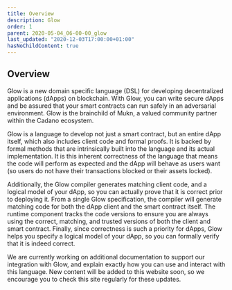 ```yaml
---
title: Overview
description: Glow
order: 1
parent: 2020-05-04_06-00-00_glow
last_updated: "2020-12-03T17:00:00+01:00"
hasNoChildContent: true
---
```

## Overview

Glow is a new domain specific language (DSL) for developing decentralized applications (dApps) on blockchain. With Glow, you can write secure dApps and be assured that your smart contracts can run safely in an adversarial environment. Glow is the brainchild of Mukn, a valued community partner within the Cadano ecosystem. 

Glow is a language to develop not just a smart contract, but an entire dApp itself, which also includes client code and formal proofs. It is backed by formal methods that are intrinsically built into the language and its actual implementation. It is this inherent correctness of the language that means the code will perform as expected and the dApp will behave as users want (so users do not have their transactions blocked or their assets locked). 

Additionally, the Glow compiler generates matching client code, and a logical model of your dApp, so you can actually prove that it is correct prior to deploying it. From a single Glow specification, the compiler will generate matching code for both the dApp client and the smart contract itself. The runtime component tracks the code versions to ensure you are always using the correct, matching, and trusted versions of both the client and smart contract. Finally, since correctness is such a priority for dApps, Glow helps you specify a logical model of your dApp, so you can formally verify that it is indeed correct.

We are currently working on additional documentation to support our integration with Glow, and explain exactly how you can use and interact with this language. New content will be added to this website soon, so we encourage you to check this site regularly for these updates.
